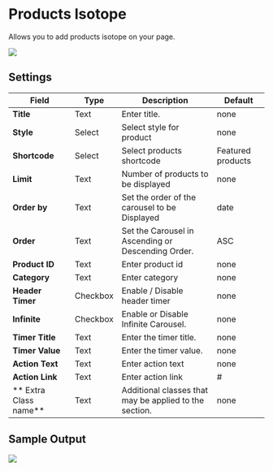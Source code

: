 # Products Isotope

Allows you to add products isotope on your page.

![](http://transvelo.github.io/docs/electro/images/vc-electro-products-cards-carousel-setting.png)

## Settings

| Field | Type | Description | Default
| -- | -- | -- | -- |
| **Title** | Text |  Enter title. | none
| **Style** | Select | Select style for product | none
| **Shortcode** | Select | Select products shortcode | Featured products
| **Limit** | Text | Number of products to be displayed | none
| **Order by** | Text |  Set the order of the carousel to be Displayed | date
| **Order** | Text | Set the Carousel in Ascending or Descending Order. | ASC
| **Product ID** | Text |  Enter product id | none
| **Category** | Text |  Enter category | none
| **Header Timer** | Checkbox |  Enable / Disable header timer | none
| **Infinite** | Checkbox |  Enable or Disable Infinite Carousel. |none
| **Timer Title** | Text |  Enter the timer title. |none
| **Timer Value** | Text |  Enter the timer value. |none
| **Action Text** | Text | Enter action text | none
| **Action Link** | Text | Enter action link | #
| ** Extra Class name** | Text | Additional classes that may be applied to the section. | none

## Sample Output

![](http://transvelo.github.io/docs/electro/images/vc-electro-products-cards1-carousel-output.png)
